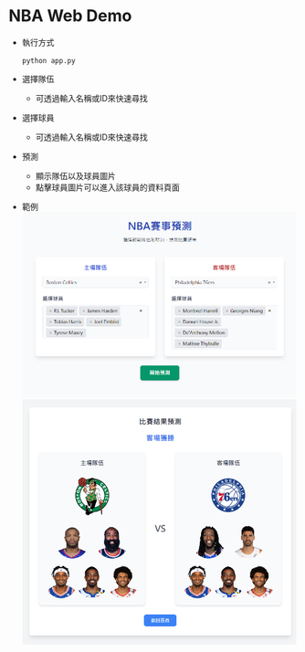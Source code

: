 # NBA Web Demo

- 執行方式
  ```
  python app.py
  ```

- 選擇隊伍
  - 可透過輸入名稱或ID來快速尋找
- 選擇球員
  - 可透過輸入名稱或ID來快速尋找
- 預測
  - 顯示隊伍以及球員圖片
  - 點擊球員圖片可以進入該球員的資料頁面
- 範例
![sample1](static/images/samples/sample1.png "sample1")
![sample2](static/images/samples/sample2.png "sample2")